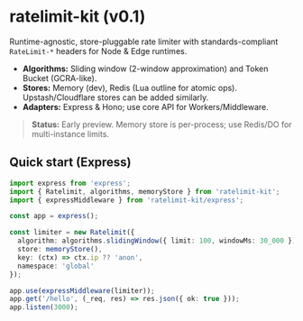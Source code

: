 # ratelimit-kit (v0.1)

Runtime-agnostic, store-pluggable rate limiter with standards-compliant `RateLimit-*` headers for Node & Edge runtimes.

- **Algorithms:** Sliding window (2-window approximation) and Token Bucket (GCRA-like).
- **Stores:** Memory (dev), Redis (Lua outline for atomic ops). Upstash/Cloudflare stores can be added similarly.
- **Adapters:** Express & Hono; use core API for Workers/Middleware.

> **Status:** Early preview. Memory store is per-process; use Redis/DO for multi-instance limits.

## Quick start (Express)
```ts
import express from 'express';
import { Ratelimit, algorithms, memoryStore } from 'ratelimit-kit';
import { expressMiddleware } from 'ratelimit-kit/express';

const app = express();

const limiter = new Ratelimit({
  algorithm: algorithms.slidingWindow({ limit: 100, windowMs: 30_000 }),
  store: memoryStore(),
  key: (ctx) => ctx.ip ?? 'anon',
  namespace: 'global'
});

app.use(expressMiddleware(limiter));
app.get('/hello', (_req, res) => res.json({ ok: true }));
app.listen(3000);
```
